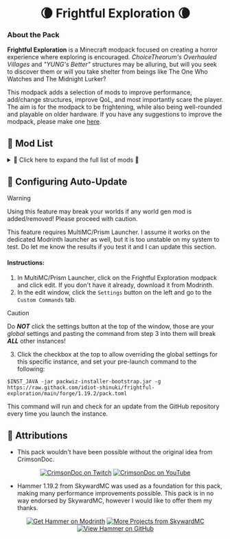 <h1 align=center>🌘 Frightful Exploration 🌘</h1>

### About the Pack
**Frightful Exploration** is a Minecraft modpack focused on creating a horror experience where exploring is encouraged. *ChoiceTheorum's Overhauled Villages* and *"YUNG's Better"* structures may be alluring, but will you seek to discover them or will you take shelter from beings like The One Who Watches and The Midnight Lurker?

This modpack adds a selection of mods to improve performance, add/change structures, improve QoL, and most importantly scare the player. The aim is for the modpack to be frightening, while also being well-rounded and playable on older hardware. If you have any suggestions to improve the modpack, please make one [here](https://github.com/idiot-shinuki/frightful-exploration/discussions/new?category=ideas).

## 📃 Mod List
<details>
  <summary>🔰 Click here to expand the full list of mods 🔰</summary>

  #### Mods
  | Name | Link |
  | :- | - |
  | Advancement Plaques | <a href="https://modrinth.com/mod/advancement-plaques" target="_blank">![Advancement Plaques on Modrinth](https://img.shields.io/badge/modrinth-%23000000.svg?style=for-the-badge&logo=modrinth&logoColor=%231bd96a&logoSize=auto)</a> |
  | AppleSkin | <a href="https://modrinth.com/mod/appleskin" target="_blank">![AppleSkin on Modrinth](https://img.shields.io/badge/modrinth-%23000000.svg?style=for-the-badge&logo=modrinth&logoColor=%231bd96a&logoSize=auto)</a> |
  | BadOptimizations | <a href="https://modrinth.com/mod/badoptimizations" target="_blank">![BadOptimizations on Modrinth](https://img.shields.io/badge/modrinth-%23000000.svg?style=for-the-badge&logo=modrinth&logoColor=%231bd96a&logoSize=auto)</a> |
  | Canary | <a href="https://modrinth.com/mod/canary" target="_blank">![Canary on Modrinth](https://img.shields.io/badge/modrinth-%23000000.svg?style=for-the-badge&logo=modrinth&logoColor=%231bd96a&logoSize=auto)</a> |
  | ChoiceTheorem's Overhauled Village | <a href="https://modrinth.com/mod/ct-overhaul-village" target="_blank">![ChoiceTheorem's Overhauled Village on Modrinth](https://img.shields.io/badge/modrinth-%23000000.svg?style=for-the-badge&logo=modrinth&logoColor=%231bd96a&logoSize=auto)</a> |
  | Cloth Config API | <a href="https://modrinth.com/mod/cloth-config" target="_blank">![Cloth Config API on Modrinth](https://img.shields.io/badge/modrinth-%23000000.svg?style=for-the-badge&logo=modrinth&logoColor=%231bd96a&logoSize=auto)</a> |
  | Clumps | <a href="https://modrinth.com/mod/clumps" target="_blank">![Clumps on Modrinth](https://img.shields.io/badge/modrinth-%23000000.svg?style=for-the-badge&logo=modrinth&logoColor=%231bd96a&logoSize=auto)</a> |
  | Comforts | <a href="https://modrinth.com/mod/comforts" target="_blank">![Comforts on Modrinth](https://img.shields.io/badge/modrinth-%23000000.svg?style=for-the-badge&logo=modrinth&logoColor=%231bd96a&logoSize=auto)</a> |
  | Configured Defaults | <a href="https://modrinth.com/mod/configured-defaults" target="_blank">![Configured Defaults on Modrinth](https://img.shields.io/badge/modrinth-%23000000.svg?style=for-the-badge&logo=modrinth&logoColor=%231bd96a&logoSize=auto)</a> |
  | CreativeCore | <a href="https://modrinth.com/mod/creativecore" target="_blank">![CreativeCore on Modrinth](https://img.shields.io/badge/modrinth-%23000000.svg?style=for-the-badge&logo=modrinth&logoColor=%231bd96a&logoSize=auto)</a> |
  | Cull Less Leaves Reforged | <a href="https://modrinth.com/mod/cull-less-leaves-reforged" target="_blank">![Cull Less Leaves Reforged on Modrinth](https://img.shields.io/badge/modrinth-%23000000.svg?style=for-the-badge&logo=modrinth&logoColor=%231bd96a&logoSize=auto)</a> |
  | Distant Friends | <a href="https://modrinth.com/mod/distant-friends" target="_blank">![Distant Friends on Modrinth](https://img.shields.io/badge/modrinth-%23000000.svg?style=for-the-badge&logo=modrinth&logoColor=%231bd96a&logoSize=auto)</a> |
  | Dynamic Crosshair | <a href="https://modrinth.com/mod/dynamiccrosshair" target="_blank">![Dynamic Crosshair on Modrinth](https://img.shields.io/badge/modrinth-%23000000.svg?style=for-the-badge&logo=modrinth&logoColor=%231bd96a&logoSize=auto)</a> |
  | Embeddium | <a href="https://modrinth.com/mod/embeddium" target="_blank">![Embeddium on Modrinth](https://img.shields.io/badge/modrinth-%23000000.svg?style=for-the-badge&logo=modrinth&logoColor=%231bd96a&logoSize=auto)</a> |
  | Embeddium++ | <a href="https://modrinth.com/mod/embeddiumplus" target="_blank">![Embeddium++ on Modrinth](https://img.shields.io/badge/modrinth-%23000000.svg?style=for-the-badge&logo=modrinth&logoColor=%231bd96a&logoSize=auto)</a> |
  | Enderman Overhaul | <a href="https://modrinth.com/mod/enderman-overhaul" target="_blank">![Enderman Overhaul on Modrinth](https://img.shields.io/badge/modrinth-%23000000.svg?style=for-the-badge&logo=modrinth&logoColor=%231bd96a&logoSize=auto)</a> |
  | EnhancedVisuals | <a href="https://modrinth.com/mod/enhancedvisuals" target="_blank">![EnhancedVisuals on Modrinth](https://img.shields.io/badge/modrinth-%23000000.svg?style=for-the-badge&logo=modrinth&logoColor=%231bd96a&logoSize=auto)</a> |
  | Entity Culling | <a href="https://modrinth.com/mod/entityculling" target="_blank">![Entity Culling on Modrinth](https://img.shields.io/badge/modrinth-%23000000.svg?style=for-the-badge&logo=modrinth&logoColor=%231bd96a&logoSize=auto)</a> |
  | FallingTree | <a href="https://modrinth.com/mod/fallingtree" target="_blank">![FallingTree on Modrinth](https://img.shields.io/badge/modrinth-%23000000.svg?style=for-the-badge&logo=modrinth&logoColor=%231bd96a&logoSize=auto)</a> |
  | FerriteCore | <a href="https://modrinth.com/mod/ferrite-core" target="_blank">![FerriteCore on Modrinth](https://img.shields.io/badge/modrinth-%23000000.svg?style=for-the-badge&logo=modrinth&logoColor=%231bd96a&logoSize=auto)</a> |
  | Geckolib | <a href="https://modrinth.com/mod/geckolib" target="_blank">![Geckolib on Modrinth](https://img.shields.io/badge/modrinth-%23000000.svg?style=for-the-badge&logo=modrinth&logoColor=%231bd96a&logoSize=auto)</a> |
  | I Know What I'm Doing | <a href="https://modrinth.com/mod/i-know-what-im-doing" target="_blank">![I Know What I'm Doing on Modrinth](https://img.shields.io/badge/modrinth-%23000000.svg?style=for-the-badge&logo=modrinth&logoColor=%231bd96a&logoSize=auto)</a> |
  | Iceberg | <a href="https://modrinth.com/mod/iceberg" target="_blank">![Iceberg on Modrinth](https://img.shields.io/badge/modrinth-%23000000.svg?style=for-the-badge&logo=modrinth&logoColor=%231bd96a&logoSize=auto)</a> |
  | ImmediatelyFast | <a href="https://modrinth.com/mod/immediatelyfast" target="_blank">![ImmediatelyFast on Modrinth](https://img.shields.io/badge/modrinth-%23000000.svg?style=for-the-badge&logo=modrinth&logoColor=%231bd96a&logoSize=auto)</a> |
  | Iris/Oculus & GeckoLib Compat | <a href="https://modrinth.com/mod/geckoanimfix" target="_blank">![Iris/Oculus & GeckoLib Compat on Modrinth](https://img.shields.io/badge/modrinth-%23000000.svg?style=for-the-badge&logo=modrinth&logoColor=%231bd96a&logoSize=auto)</a> |
  | Jade Addons (Forge) | <a href="https://modrinth.com/mod/jade-addons-forge" target="_blank">![Jade Addons (Forge) on Modrinth](https://img.shields.io/badge/modrinth-%23000000.svg?style=for-the-badge&logo=modrinth&logoColor=%231bd96a&logoSize=auto)</a> |
  | Jade 🔍 | <a href="https://modrinth.com/mod/jade" target="_blank">![Jade 🔍 on Modrinth](https://img.shields.io/badge/modrinth-%23000000.svg?style=for-the-badge&logo=modrinth&logoColor=%231bd96a&logoSize=auto)</a> |
  | Memory Leak Fix | <a href="https://modrinth.com/mod/memoryleakfix" target="_blank">![Memory Leak Fix on Modrinth](https://img.shields.io/badge/modrinth-%23000000.svg?style=for-the-badge&logo=modrinth&logoColor=%231bd96a&logoSize=auto)</a> |
  | Model Gap Fix | <a href="https://modrinth.com/mod/modelfix" target="_blank">![Model Gap Fix on Modrinth](https://img.shields.io/badge/modrinth-%23000000.svg?style=for-the-badge&logo=modrinth&logoColor=%231bd96a&logoSize=auto)</a> |
  | ModernFix | <a href="https://modrinth.com/mod/modernfix" target="_blank">![ModernFix on Modrinth](https://img.shields.io/badge/modrinth-%23000000.svg?style=for-the-badge&logo=modrinth&logoColor=%231bd96a&logoSize=auto)</a> |
  | Moonlight Lib | <a href="https://modrinth.com/mod/moonlight" target="_blank">![Moonlight Lib on Modrinth](https://img.shields.io/badge/modrinth-%23000000.svg?style=for-the-badge&logo=modrinth&logoColor=%231bd96a&logoSize=auto)</a> |
  | Mouse Tweaks | <a href="https://modrinth.com/mod/mouse-tweaks" target="_blank">![Mouse Tweaks on Modrinth](https://img.shields.io/badge/modrinth-%23000000.svg?style=for-the-badge&logo=modrinth&logoColor=%231bd96a&logoSize=auto)</a> |
  | Oculus | <a href="https://modrinth.com/mod/oculus" target="_blank">![Oculus on Modrinth](https://img.shields.io/badge/modrinth-%23000000.svg?style=for-the-badge&logo=modrinth&logoColor=%231bd96a&logoSize=auto)</a> |
  | Pluto | <a href="https://modrinth.com/mod/pluto" target="_blank">![Pluto on Modrinth](https://img.shields.io/badge/modrinth-%23000000.svg?style=for-the-badge&logo=modrinth&logoColor=%231bd96a&logoSize=auto)</a> |
  | Prism | <a href="https://modrinth.com/mod/prism-lib" target="_blank">![Prism on Modrinth](https://img.shields.io/badge/modrinth-%23000000.svg?style=for-the-badge&logo=modrinth&logoColor=%231bd96a&logoSize=auto)</a> |
  | Puzzles Lib | <a href="https://modrinth.com/mod/puzzles-lib" target="_blank">![Puzzles Lib on Modrinth](https://img.shields.io/badge/modrinth-%23000000.svg?style=for-the-badge&logo=modrinth&logoColor=%231bd96a&logoSize=auto)</a> |
  | Resourceful Config | <a href="https://modrinth.com/mod/resourceful-config" target="_blank">![Resourceful Config on Modrinth](https://img.shields.io/badge/modrinth-%23000000.svg?style=for-the-badge&logo=modrinth&logoColor=%231bd96a&logoSize=auto)</a> |
  | Resourceful Lib | <a href="https://modrinth.com/mod/resourceful-lib" target="_blank">![Resourceful Lib on Modrinth](https://img.shields.io/badge/modrinth-%23000000.svg?style=for-the-badge&logo=modrinth&logoColor=%231bd96a&logoSize=auto)</a> |
  | Sanity: Descent Into Madness | <a href="https://modrinth.com/mod/sanity-descent-into-madness" target="_blank">![Sanity: Descent Into Madness on Modrinth](https://img.shields.io/badge/modrinth-%23000000.svg?style=for-the-badge&logo=modrinth&logoColor=%231bd96a&logoSize=auto)</a> |
  | Saturn | <a href="https://modrinth.com/mod/saturn" target="_blank">![Saturn on Modrinth](https://img.shields.io/badge/modrinth-%23000000.svg?style=for-the-badge&logo=modrinth&logoColor=%231bd96a&logoSize=auto)</a> |
  | Seamless Loading Screen  | <a href="https://modrinth.com/mod/seamless-loading-screen" target="_blank">![Seamless Loading Screen on Modrinth](https://img.shields.io/badge/modrinth-%23000000.svg?style=for-the-badge&logo=modrinth&logoColor=%231bd96a&logoSize=auto)</a> |
  | Smooth Boot (Reloaded) | <a href="https://modrinth.com/mod/smooth-boot-reloaded" target="_blank">![Smooth Boot (Reloaded) on Modrinth](https://img.shields.io/badge/modrinth-%23000000.svg?style=for-the-badge&logo=modrinth&logoColor=%231bd96a&logoSize=auto)</a> |
  | Starlight (Forge) | <a href="https://modrinth.com/mod/starlight-forge" target="_blank">![Starlight (Forge) on Modrinth](https://img.shields.io/badge/modrinth-%23000000.svg?style=for-the-badge&logo=modrinth&logoColor=%231bd96a&logoSize=auto)</a> |
  | Supplementaries | <a href="https://modrinth.com/mod/supplementaries" target="_blank">![Supplementaries on Modrinth](https://img.shields.io/badge/modrinth-%23000000.svg?style=for-the-badge&logo=modrinth&logoColor=%231bd96a&logoSize=auto)</a> |
  | TexTrue's Embeddium Options | <a href="https://modrinth.com/mod/textrues-embeddium-options" target="_blank">![TexTrue's Embeddium Options on Modrinth](https://img.shields.io/badge/modrinth-%23000000.svg?style=for-the-badge&logo=modrinth&logoColor=%231bd96a&logoSize=auto)</a> |
  | The Knocker | <a href="https://modrinth.com/mod/the-knocker" target="_blank">![The Knocker on Modrinth](https://img.shields.io/badge/modrinth-%23000000.svg?style=for-the-badge&logo=modrinth&logoColor=%231bd96a&logoSize=auto)</a> |
  | The Midnight Lurker | <a href="https://modrinth.com/mod/the-midnight-lurker" target="_blank">![The Midnight Lurker on Modrinth](https://img.shields.io/badge/modrinth-%23000000.svg?style=for-the-badge&logo=modrinth&logoColor=%231bd96a&logoSize=auto)</a> |
  | The One Who Watches | <a href="https://modrinth.com/mod/the-one-who-watches" target="_blank">![The One Who Watches on Modrinth](https://img.shields.io/badge/modrinth-%23000000.svg?style=for-the-badge&logo=modrinth&logoColor=%231bd96a&logoSize=auto)</a> |
  | Towns and Towers | <a href="https://modrinth.com/mod/towns-and-towers" target="_blank">![Towns and Towers on Modrinth](https://img.shields.io/badge/modrinth-%23000000.svg?style=for-the-badge&logo=modrinth&logoColor=%231bd96a&logoSize=auto)</a> |
  | Visual Workbench | <a href="https://modrinth.com/mod/visual-workbench" target="_blank">![Visual Workbench on Modrinth](https://img.shields.io/badge/modrinth-%23000000.svg?style=for-the-badge&logo=modrinth&logoColor=%231bd96a&logoSize=auto)</a> |
  | World Host | <a href="https://modrinth.com/mod/world-host" target="_blank">![World Host on Modrinth](https://img.shields.io/badge/modrinth-%23000000.svg?style=for-the-badge&logo=modrinth&logoColor=%231bd96a&logoSize=auto)</a> |
  | Yeetus Experimentus | <a href="https://modrinth.com/mod/yeetus-experimentus" target="_blank">![Yeetus Experimentus on Modrinth](https://img.shields.io/badge/modrinth-%23000000.svg?style=for-the-badge&logo=modrinth&logoColor=%231bd96a&logoSize=auto)</a> |
  | YUNG's API | <a href="https://modrinth.com/mod/yungs-api" target="_blank">![YUNG's API on Modrinth](https://img.shields.io/badge/modrinth-%23000000.svg?style=for-the-badge&logo=modrinth&logoColor=%231bd96a&logoSize=auto)</a> |
  | YUNG's Better Desert Temples | <a href="https://modrinth.com/mod/yungs-better-desert-temples" target="_blank">![YUNG's Better Desert Temples on Modrinth](https://img.shields.io/badge/modrinth-%23000000.svg?style=for-the-badge&logo=modrinth&logoColor=%231bd96a&logoSize=auto)</a> |
  | YUNG's Better Dungeons | <a href="https://modrinth.com/mod/yungs-better-dungeons" target="_blank">![YUNG's Better Dungeons on Modrinth](https://img.shields.io/badge/modrinth-%23000000.svg?style=for-the-badge&logo=modrinth&logoColor=%231bd96a&logoSize=auto)</a> |
  | YUNG's Better End Island | <a href="https://modrinth.com/mod/yungs-better-end-island" target="_blank">![YUNG's Better End Island on Modrinth](https://img.shields.io/badge/modrinth-%23000000.svg?style=for-the-badge&logo=modrinth&logoColor=%231bd96a&logoSize=auto)</a> |
  | YUNG's Better Jungle Temples | <a href="https://modrinth.com/mod/yungs-better-jungle-temples" target="_blank">![YUNG's Better Jungle Temples on Modrinth](https://img.shields.io/badge/modrinth-%23000000.svg?style=for-the-badge&logo=modrinth&logoColor=%231bd96a&logoSize=auto)</a> |
  | YUNG's Better Mineshafts | <a href="https://modrinth.com/mod/yungs-better-mineshafts" target="_blank">![YUNG's Better Mineshafts on Modrinth](https://img.shields.io/badge/modrinth-%23000000.svg?style=for-the-badge&logo=modrinth&logoColor=%231bd96a&logoSize=auto)</a> |
  | YUNG's Better Nether Fortresses | <a href="https://modrinth.com/mod/yungs-better-nether-fortresses" target="_blank">![YUNG's Better Nether Fortresses on Modrinth](https://img.shields.io/badge/modrinth-%23000000.svg?style=for-the-badge&logo=modrinth&logoColor=%231bd96a&logoSize=auto)</a> |
  | YUNG's Better Ocean Monuments | <a href="https://modrinth.com/mod/yungs-better-ocean-monuments" target="_blank">![YUNG's Better Ocean Monuments on Modrinth](https://img.shields.io/badge/modrinth-%23000000.svg?style=for-the-badge&logo=modrinth&logoColor=%231bd96a&logoSize=auto)</a> |
  | YUNG's Better Strongholds | <a href="https://modrinth.com/mod/yungs-better-strongholds" target="_blank">![YUNG's Better Strongholds on Modrinth](https://img.shields.io/badge/modrinth-%23000000.svg?style=for-the-badge&logo=modrinth&logoColor=%231bd96a&logoSize=auto)</a> |
  | YUNG's Better Witch Huts | <a href="https://modrinth.com/mod/yungs-better-witch-huts" target="_blank">![YUNG's Better Witch Huts on Modrinth](https://img.shields.io/badge/modrinth-%23000000.svg?style=for-the-badge&logo=modrinth&logoColor=%231bd96a&logoSize=auto)</a> |
  | YUNG's Bridges | <a href="https://modrinth.com/mod/yungs-bridges" target="_blank">![YUNG's Bridges on Modrinth](https://img.shields.io/badge/modrinth-%23000000.svg?style=for-the-badge&logo=modrinth&logoColor=%231bd96a&logoSize=auto)</a> |
  | YUNG's Extras | <a href="https://modrinth.com/mod/yungs-extras" target="_blank">![YUNG's Extras on Modrinth](https://img.shields.io/badge/modrinth-%23000000.svg?style=for-the-badge&logo=modrinth&logoColor=%231bd96a&logoSize=auto)</a> |

  #### Resource Packs
  | Name | Link |
  | :- | - |
  | Better Mob Models | <a href="https://modrinth.com/resourcepack/better-mob-models" target="_blank">![Better Mob Models on Modrinth](https://img.shields.io/badge/modrinth-%23000000.svg?style=for-the-badge&logo=modrinth&logoColor=%231bd96a&logoSize=auto)</a> |
  | Cubic Sun & Moon | <a href="https://modrinth.com/resourcepack/cubic-sun-moon" target="_blank">![Cubic Sun & Moon on Modrinth](https://img.shields.io/badge/modrinth-%23000000.svg?style=for-the-badge&logo=modrinth&logoColor=%231bd96a&logoSize=auto)</a> |
  | Enhanced Boss Bars | <a href="https://modrinth.com/resourcepack/enhanced-boss-bars" target="_blank">![Enhanced Boss Bars on Modrinth](https://img.shields.io/badge/modrinth-%23000000.svg?style=for-the-badge&logo=modrinth&logoColor=%231bd96a&logoSize=auto)</a> |

  #### Shader Packs
  | Name | Link |
  | :- | - |
  | Hysteria Shaders | <a href="https://modrinth.com/shader/hysteria-shaders" target="_blank">![Hysteria Shaders on Modrinth](https://img.shields.io/badge/modrinth-%23000000.svg?style=for-the-badge&logo=modrinth&logoColor=%231bd96a&logoSize=auto)</a> |
  | Insanity Shader | <a href="https://modrinth.com/shader/insanity-shader" target="_blank">![Insanity Shader on Modrinth](https://img.shields.io/badge/modrinth-%23000000.svg?style=for-the-badge&logo=modrinth&logoColor=%231bd96a&logoSize=auto)</a> |

  #### Included Files
  | File Name | Links | License |
  | :- | - | :-: |
  | packwiz-installer-bootstrap.jar | <a href="https://packwiz.infra.link/tutorials/installing/packwiz-installer/#creating-a-multimc-instance-for-your-modpack" target="_blank">![Packwiz Wiki Page](https://img.shields.io/badge/wiki-%23000000?style=for-the-badge)</a> <a href="https://github.com/packwiz/packwiz-installer-bootstrap/" target="_blank">![packwiz-installer-bootstrap on GitHub](https://img.shields.io/badge/github-%23000000?style=for-the-badge&logo=github&logoColor=white&logoSize=auto)</a> | <a href="https://raw.githubusercontent.com/packwiz/packwiz-installer-bootstrap/main/LICENSE" target="_blank">MIT</a> |
  
</details>

## 🚧 Configuring Auto-Update
> [!WARNING]
> Using this feature may break your worlds if any world gen mod is added/removed! Please proceed with caution.

This feature requires MultiMC/Prism Launcher. I assume it works on the dedicated Modrinth launcher as well, but it is too unstable on my system to test. Do let me know the results if you test it and I can update this section.
#### Instructions:
1. In MultiMC/Prism Launcher, click on the Frightful Exploration modpack and click edit. If you don't have it already, download it from Modrinth.
2. In the edit window, click the `Settings` button on the left and go to the `Custom Commands` tab.
> [!CAUTION]
> Do ***NOT*** click the settings button at the top of the window, those are your *global* settings and pasting the command from step 3 into them will break ***ALL*** other instances!
3. Click the checkbox at the top to allow overriding the global settings for this specific instance, and set your pre-launch command to the following:
  ```
  $INST_JAVA -jar packwiz-installer-bootstrap.jar -g https://raw.githack.com/idiot-shinuki/frightful-exploration/main/forge/1.19.2/pack.toml
  ```
This command will run and check for an update from the GitHub repository every time you launch the instance.

## 📣 Attributions
- This pack wouldn't have been possible without the original idea from CrimsonDoc.<br/>
<div align="center">

  <a href="https://twitch.tv/crismondoc" target="_blank">![CrimsonDoc on Twitch](https://img.shields.io/badge/@crismondoc-%239146FF.svg?style=for-the-badge&logo=twitch&logoColor=white&logoSize=auto)</a> <a href="https://www.youtube.com/@CrimsonDoc721" target="_blank">![CrimsonDoc on YouTube](https://img.shields.io/badge/@crimsondoc721-%23FF0000.svg?style=for-the-badge&logo=youtube&logoColor=white&logoSize=auto)</a><br/>
</div>

- Hammer 1.19.2 from SkywardMC was used as a foundation for this pack, making many performance improvements possible. This pack is in no way endorsed by SkywardMC, however I would like to offer them my thanks.</br>
<div align="center">

  <a href="https://modrinth.com/modpack/hammer" target="_blank">![Get Hammer on Modrinth](https://img.shields.io/badge/get_hammer-%23000000.svg?style=for-the-badge&logo=modrinth&logoColor=%231bd96a&logoSize=auto)</a> <a href="https://modrinth.com/organization/skywardmc">![More Projects from SkywardMC](https://img.shields.io/badge/more_from_skywardmc-%23000000.svg?style=for-the-badge&logo=modrinth&logoColor=%231bd96a&logoSize=auto)</a> <a href="https://github.com/skywardmc/hammer" target="_blank">![View Hammer on GitHub](https://img.shields.io/badge/hammer_on_github-%23000000?style=for-the-badge&logo=github&logoColor=white)</a>
</div>
